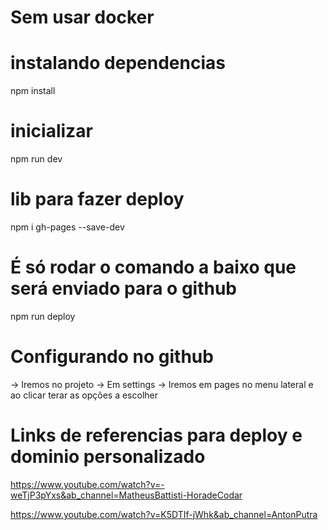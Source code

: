 # Sem usar docker
# instalando dependencias
npm install

# inicializar
npm run dev

# lib para fazer deploy
npm i gh-pages --save-dev

# É só rodar o comando a baixo que será enviado para o github
npm run deploy

# Configurando no github
-> Iremos no projeto
-> Em settings
-> Iremos em pages no menu lateral e ao clicar terar as opções a escolher

# Links de referencias para deploy e dominio personalizado
https://www.youtube.com/watch?v=-weTjP3pYxs&ab_channel=MatheusBattisti-HoradeCodar

https://www.youtube.com/watch?v=K5DTIf-jWhk&ab_channel=AntonPutra